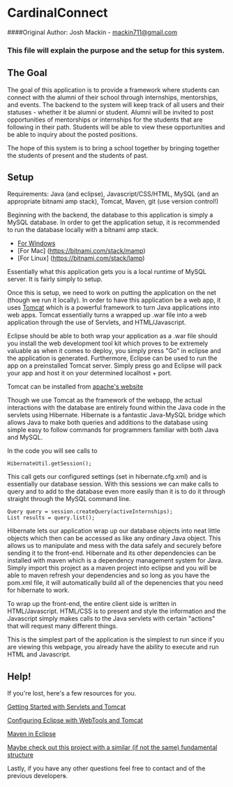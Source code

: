 # CardinalConnect
####Original Author: Josh Mackin - mackin711@gmail.com

### This file will explain the purpose and the setup for this system.


## The Goal

The goal of this application is to provide a framework where students can connect with the alumni of their school through 
internships, mentorships, and events. The backend to the system will keep track of all users and their statuses - whether
it be alumni or student. Alumni will be invited to post opportunities of mentorships or internships for the students that 
are following in their path. Students will be able to view these opportunities and be able to inquiry about the posted
positions.

The hope of this system is to bring a school together by bringing together the students of present and the students of past.

## Setup

Requirements: Java (and eclipse), Javascript/CSS/HTML, MySQL (and an appropriate bitnami amp stack), Tomcat, Maven, git (use version control!)
     
Beginning with the backend, the database to this application is simply a MySQL database. In order to get the application
setup, it is recommended to run the database locally with a bitnami amp stack. 

- [For Windows](https://bitnami.com/stack/wamp)
- [For Mac] (https://bitnami.com/stack/mamp)
- [For Linux] (https://bitnami.com/stack/lamp)

Essentially what this application gets you is a local runtime of MySQL server. It is fairly simply to setup. 

Once this is setup, we need to work on putting the application on the net (though we run it locally). In order to have 
this application be a web app, it uses [Tomcat](http://tomcat.apache.org/) which is a powerful framework to turn Java
applications into web apps. Tomcat essentially turns a wrapped up .war file into a web application through the use of 
Servlets, and HTML/Javascript. 

Eclipse should be able to both wrap your application as a .war file should you install the web development tool kit which 
proves to be extremely valuable as when it comes to deploy, you simply press "Go" in eclipse and the application is generated.
Furthermore, Eclipse can be used to run the app on a preinstalled Tomcat server. Simply press go and Eclipse will pack your
app and host it on your determined localhost + port. 

Tomcat can be installed from [apache's website](http://tomcat.apache.org/download-80.cgi)

Though we use Tomcat as the framework of the webapp, the actual interactions with the database are entirely found within the 
Java code in the servlets using Hibernate. Hibernate is a fantastic Java-MySQL bridge which allows Java to make both queries
and additions to the database using simple easy to follow commands for programmers familiar with both Java and MySQL. 

In the code you will see calls to

    HibernateUtil.getSession();
    
This call gets our configured settings (set in hibernate.cfg.xml) and is essentially our database session. With this sessions
we can make calls to query and to add to the database even more easily than it is to do it through straight through the MySQL
command line. 

    Query query = session.createQuery(activeInternships);
    List results = query.list();
    
Hibernate lets our application wrap up our database objects into neat little objects which then can be accessed as like any
ordinary Java object. This allows us to manipulate and mess with the data safely and securely before sending it to the 
front-end. Hibernate and its other dependencies can be installed with maven which is a dependency management system for Java. 
Simply import this project as a maven project into eclipse and you will be able to maven refresh your dependencies and so long
as you have the pom.xml file, it will automatically build all of the depenencies that you need for hibernate to work. 

To wrap up the front-end, the entire client side is written in HTML/Javascript. HTML/CSS is to present and style the information
and the Javascript simply makes calls to the Java servlets with certain "actions" that will request many different things. 

This is the simplest part of the application is the simplest to run since if you are viewing this webpage, you already have
the ability to execute and run HTML and Javascript. 

## Help!

If you're lost, here's a few resources for you.

[Getting Started with Servlets and Tomcat](https://www.ntu.edu.sg/home/ehchua/programming/howto/Tomcat_HowTo.html)

[Configuring Eclipse with WebTools and Tomcat](http://www.vogella.com/tutorials/EclipseWTP/article.html)

[Maven in Eclipse](http://stackoverflow.com/questions/8620127/maven-in-eclipse-step-by-step-installation)

[Maybe check out this project with a similar (if not the same) fundamental structure](https://github.com/MillerIntern/MillerRebuilt)


Lastly, if you have any other questions feel free to contact and of the previous developer~~s~~.

    
    
